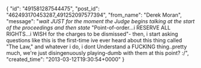  {
   "id": "491581287544475",
   "post_id": "462493170453287_491252097577394",
   "from_name": "Derek Moran",
   "message": "*wait JUST for the moment the Judge begins talking at the start of the proceedings and then state* \"Point-of-order...i RESERVE ALL RIGHTS...i WISH for the charges to be dismissed\"- then, i start asking questions like this is the first-time ive ever heard about this thing called \"The Law,\" and whatever i do, i dont Understand a FUCKING thing..pretty much, we're just disingenuously playing-dumb with them at this point? :/",
   "created_time": "2013-03-12T19:30:54+0000"
 }
